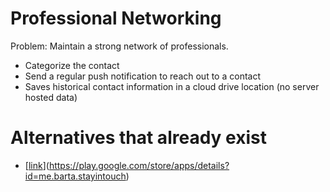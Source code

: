 # Professional Networking
Problem: Maintain a strong network of professionals.
- Categorize the contact
- Send a regular push notification to reach out to a contact
- Saves historical contact information in a cloud drive location (no server hosted data)

# Alternatives that already exist
 - [[link](https://play.google.com/store/apps/details?id=me.barta.stayintouch)](https://play.google.com/store/apps/details?id=me.barta.stayintouch)

